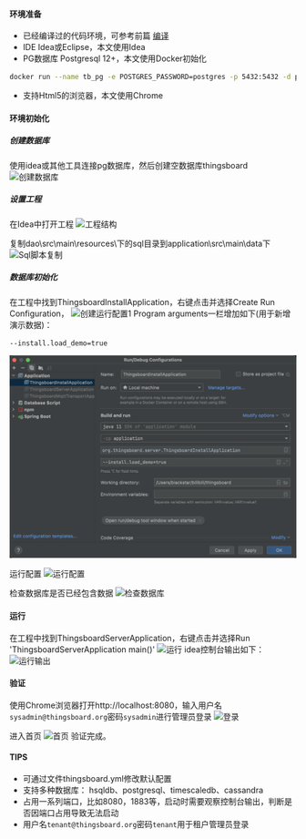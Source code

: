 #### 环境准备
- 已经编译过的代码环境，可参考前篇 [编译](../编译/编译.md)
- IDE Idea或Eclipse，本文使用Idea
- PG数据库 Postgresql 12+，本文使用Docker初始化
```sh
docker run --name tb_pg -e POSTGRES_PASSWORD=postgres -p 5432:5432 -d postgres:12  
```
- 支持Html5的浏览器，本文使用Chrome 

#### 环境初始化
##### 创建数据库
使用idea或其他工具连接pg数据库，然后创建空数据库thingsboard
![创建数据库](../../image/创建数据库.png)

##### 设置工程
在Idea中打开工程
![工程结构](../../image/工程结构.png)

复制dao\src\main\resources\下的sql目录到application\src\main\data下
![Sql脚本复制](../../image/Sql脚本复制.png)


##### 数据库初始化
在工程中找到ThingsboardInstallApplication，右键点击并选择Create Run Configuration，
![创建运行配置1](../../image/创建运行配置1.png)
Program arguments一栏增加如下(用于新增演示数据)：
```
--install.load_demo=true
```
![创建运行配置2](../../image/创建运行配置2.png)

运行配置
![运行配置](../../image/运行配置.png)

检查数据库是否已经包含数据
![检查数据库](../../image/检查数据库.png)

#### 运行
在工程中找到ThingsboardServerApplication，右键点击并选择Run 'ThingsboardServerApplication main()'
![运行](../../image/运行.png)
idea控制台输出如下：
![运行输出](../../image/运行输出.png)

#### 验证
使用Chrome浏览器打开http://localhost:8080，输入用户名`sysadmin@thingsboard.org`密码`sysadmin`进行管理员登录
![登录](../../image/登录.png)

进入首页
![首页](../../image/首页.png)
验证完成。

#### TIPS
- 可通过文件thingsboard.yml修改默认配置
- 支持多种数据库： hsqldb、postgresql、timescaledb、cassandra
- 占用一系列端口，比如8080，1883等，启动时需要观察控制台输出，判断是否因端口占用导致无法启动
- 用户名`tenant@thingsboard.org`密码`tenant`用于租户管理员登录

